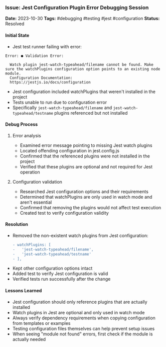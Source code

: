 ### Issue: Jest Configuration Plugin Error Debugging Session
**Date:** 2023-10-30
**Tags:** #debugging #testing #jest #configuration
**Status:** Resolved

#### Initial State
- Jest test runner failing with error:
```
Error: ● Validation Error:

  Watch plugin jest-watch-typeahead/filename cannot be found. Make sure the watchPlugins configuration option points to an existing node module.
  Configuration Documentation:
  https://jestjs.io/docs/configuration
```
- Jest configuration included watchPlugins that weren't installed in the project
- Tests unable to run due to configuration error
- Specifically `jest-watch-typeahead/filename` and `jest-watch-typeahead/testname` plugins referenced but not installed

#### Debug Process
1. Error analysis
   - Examined error message pointing to missing Jest watch plugins
   - Located offending configuration in jest.config.js
   - Confirmed that the referenced plugins were not installed in the project
   - Verified that these plugins are optional and not required for Jest operation

2. Configuration validation
   - Researched Jest configuration options and their requirements
   - Determined that watchPlugins are only used in watch mode and aren't essential
   - Confirmed that removing the plugins would not affect test execution
   - Created test to verify configuration validity

#### Resolution
- Removed the non-existent watch plugins from Jest configuration:
  ```diff
  - watchPlugins: [
  -   'jest-watch-typeahead/filename',
  -   'jest-watch-typeahead/testname'
  - ],
  ```
- Kept other configuration options intact
- Added test to verify Jest configuration is valid
- Verified tests run successfully after the change

#### Lessons Learned
- Jest configuration should only reference plugins that are actually installed
- Watch plugins in Jest are optional and only used in watch mode
- Always verify dependency requirements when copying configuration from templates or examples
- Testing configuration files themselves can help prevent setup issues
- When seeing "module not found" errors, first check if the module is actually needed
